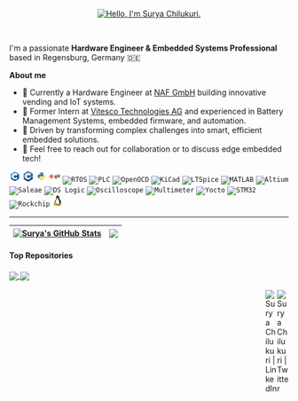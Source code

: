 <p align="center">
  <a href="https://suryachilukuri.win">
    <img width="80%" alt="Hello, I'm Surya Chilukuri." src="https://via.placeholder.com/800x200?text=Hello,+I%27m+Surya+Chilukuri" />
  </a>
</p>

<br />

I'm a passionate **Hardware Engineer & Embedded Systems Professional** based in Regensburg, Germany 🇩🇪

**About me**

- 💼 Currently a Hardware Engineer at [NAF GmbH](https://nafgmbh.example) building innovative vending and IoT systems.
- 🔧 Former Intern at [Vitesco Technologies AG](https://vitesco.com) and experienced in Battery Management Systems, embedded firmware, and automation.
- 🚀 Driven by transforming complex challenges into smart, efficient embedded solutions.
- 💬 Feel free to reach out for collaboration or to discuss edge embedded tech!

  
<code><img height="20" alt="C" src="https://raw.githubusercontent.com/github/explore/main/topics/c/c.png"></code>
<code><img height="20" alt="C++" src="https://raw.githubusercontent.com/github/explore/main/topics/cpp/cpp.png"></code>
<code><img height="20" alt="Python" src="https://raw.githubusercontent.com/github/explore/main/topics/python/python.png"></code>
<code><img height="20" alt="Git" src="https://raw.githubusercontent.com/github/explore/main/topics/git/git.png"></code>
<code><img height="20" alt="RTOS" src="https://www.freertos.org/img/FreeRTOSLogo.svg"></code>
<code><img height="20" alt="PLC" src="https://upload.wikimedia.org/wikipedia/commons/0/07/Programmable_logic_controller.svg"></code>
<code><img height="20" alt="OpenOCD" src="https://raw.githubusercontent.com/ntfreak/openocd/master/doc/images/openocd-logo.png"></code>
<code><img height="20" alt="KiCad" src="https://upload.wikimedia.org/wikipedia/commons/3/3b/KiCad_Logo.svg"></code>
<code><img height="20" alt="LTSpice" src="https://upload.wikimedia.org/wikipedia/commons/thumb/2/21/LTspice_logo.svg/120px-LTspice_logo.svg.png"></code>
<code><img height="20" alt="MATLAB" src="https://upload.wikimedia.org/wikipedia/commons/2/21/Matlab_Logo.png"></code>
<code><img height="20" alt="Altium" src="https://upload.wikimedia.org/wikipedia/commons/2/20/Altium_Designer_logo.svg"></code>
<code><img height="20" alt="Saleae" src="https://upload.wikimedia.org/wikipedia/commons/4/44/Saleae_logo.svg"></code>
<code><img height="20" alt="DS Logic" src="https://www.dslogic.com/wp-content/themes/dslogic/assets/img/logo.png"></code>
<code><img height="20" alt="Oscilloscope" src="https://upload.wikimedia.org/wikipedia/commons/9/99/Oscilloscope_icon.svg"></code>
<code><img height="20" alt="Multimeter" src="https://upload.wikimedia.org/wikipedia/commons/5/52/Multimeter_icon.svg"></code>
<code><img height="20" alt="Yocto" src="https://www.yoctoproject.org/images/yocto-logo.svg"></code>
<code><img height="20" alt="STM32" src="https://upload.wikimedia.org/wikipedia/commons/thumb/3/37/STM32_logo.svg/120px-STM32_logo.svg.png"></code>
<code><img height="20" alt="Rockchip" src="https://upload.wikimedia.org/wikipedia/commons/9/9a/Rockchip_logo.svg"></code>
<code><img height="20" alt="Linux" src="https://raw.githubusercontent.com/github/explore/main/topics/linux/linux.png"></code>




---

| <a href="https://github.com/dst202"><img align="center" src="https://github-readme-stats.vercel.app/api?username=dst202&show_icons=true&include_all_commits=true&theme=buefy&hide_border=true" alt="Surya's GitHub Stats" /></a> | <a href="https://github.com/dst202"><img align="center" src="https://github-readme-stats.vercel.app/api/top-langs/?username=dst202&layout=compact&theme=buefy&hide_border=true" /></a> |
| ------------- | ------------- |

#### Top Repositories

<a href="https://github.com/dst202/JTAGprobe">
  <img align="center" src="https://github-readme-stats.vercel.app/api/pin/?username=dst202&repo=JTAGprobe&theme=buefy" />
</a>
<a href="https://github.com/dst202/Fiber-optic-SFP-to-USB-Adapter">
  <img align="center" src="https://github-readme-stats.vercel.app/api/pin/?username=dst202&repo=Fiber-optic-SFP-to-USB-Adapter&theme=buefy" />
</a>

<br />
<br />

<a href="https://twitter.com/surya_chilukur">
  <img align="right" alt="Surya Chilukuri | Twitter" width="21px" src="https://raw.githubusercontent.com/danielcranney/readme-generator/main/public/icons/socials/twitter.svg" />
</a>
<a href="https://linkedin.com/in/suryachilukuri">
  <img align="right" alt="Surya Chilukuri | LinkedIn" width="21px" src="https://raw.githubusercontent.com/danielcranney/readme-generator/main/public/icons/socials/linkedin.svg" />
</a>
